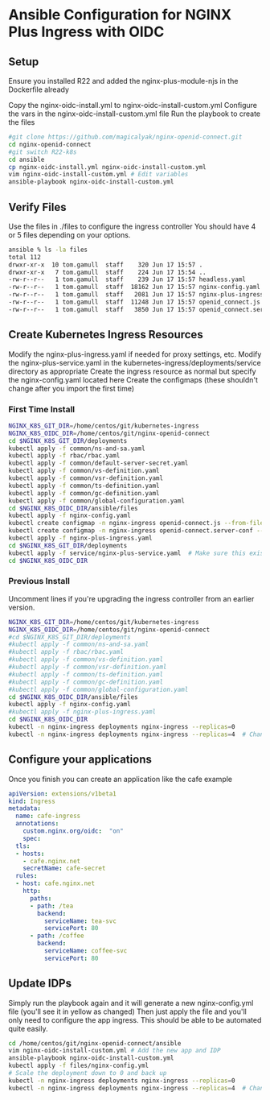 # Ansible Configuration for NGINX Plus Ingress with OIDC

## Setup

Ensure you installed R22 and added the nginx-plus-module-njs in the Dockerfile already

Copy the nginx-oidc-install.yml to nginx-oidc-install-custom.yml
Configure the vars in the nginx-oidc-install-custom.yml file
Run the playbook to create the files

```bash
#git clone https://github.com/magicalyak/nginx-openid-connect.git
cd nginx-openid-connect
#git switch R22-k8s
cd ansible
cp nginx-oidc-install.yml nginx-oidc-install-custom.yml
vim nginx-oidc-install-custom.yml # Edit variables
ansible-playbook nginx-oidc-install-custom.yml
```

## Verify Files

Use the files in ./files to configure the ingress controller
You should have 4 or 5 files depending on your options.

```bash
ansible % ls -la files                                                                                                                              R22-k8s
total 112
drwxr-xr-x  10 tom.gamull  staff    320 Jun 17 15:57 .
drwxr-xr-x   7 tom.gamull  staff    224 Jun 17 15:54 ..
-rw-r--r--   1 tom.gamull  staff    239 Jun 17 15:57 headless.yaml
-rw-r--r--   1 tom.gamull  staff  18162 Jun 17 15:57 nginx-config.yaml
-rw-r--r--   1 tom.gamull  staff   2081 Jun 17 15:57 nginx-plus-ingress.yaml
-rw-r--r--   1 tom.gamull  staff  11248 Jun 17 15:57 openid_connect.js
-rw-r--r--   1 tom.gamull  staff   3850 Jun 17 15:57 openid_connect.server_conf
```

## Create Kubernetes Ingress Resources

Modify the nginx-plus-ingress.yaml if needed for proxy settings, etc.
Modify the nginx-plus-service.yaml in the kubernetes-ingress/deployments/service directory as appropriate
Create the ingress resource as normal but specify the nginx-config.yaml located here
Create the configmaps (these shouldn't change after you import the first time)

### First Time Install

```bash
NGINX_K8S_GIT_DIR=/home/centos/git/kubernetes-ingress
NGINX_K8S_OIDC_DIR=/home/centos/git/nginx-openid-connect
cd $NGINX_K8S_GIT_DIR/deployments
kubectl apply -f common/ns-and-sa.yaml
kubectl apply -f rbac/rbac.yaml
kubectl apply -f common/default-server-secret.yaml
kubectl apply -f common/vs-definition.yaml
kubectl apply -f common/vsr-definition.yaml
kubectl apply -f common/ts-definition.yaml
kubectl apply -f common/gc-definition.yaml
kubectl apply -f common/global-configuration.yaml
cd $NGINX_K8S_OIDC_DIR/ansible/files
kubectl apply -f nginx-config.yaml
kubectl create configmap -n nginx-ingress openid-connect.js --from-file=openid_connect.js
kubectl create configmap -n nginx-ingress openid-connect.server-conf --from-file=openid_connect.server_conf
kubectl apply -f nginx-plus-ingress.yaml
cd $NGINX_K8S_GIT_DIR/deployments
kubectl apply -f service/nginx-plus-service.yaml  # Make sure this exists and you modified it
cd $NGINX_K8S_OIDC_DIR
```

### Previous Install

Uncomment lines if you're upgrading the ingress controller from an earlier version.

```bash
NGINX_K8S_GIT_DIR=/home/centos/git/kubernetes-ingress
NGINX_K8S_OIDC_DIR=/home/centos/git/nginx-openid-connect
#cd $NGINX_K8S_GIT_DIR/deployments
#kubectl apply -f common/ns-and-sa.yaml
#kubectl apply -f rbac/rbac.yaml
#kubectl apply -f common/vs-definition.yaml
#kubectl apply -f common/vsr-definition.yaml
#kubectl apply -f common/ts-definition.yaml
#kubectl apply -f common/gc-definition.yaml
#kubectl apply -f common/global-configuration.yaml
cd $NGINX_K8S_OIDC_DIR/ansible/files
kubectl apply -f nginx-config.yaml
#kubectl apply -f nginx-plus-ingress.yaml
cd $NGINX_K8S_OIDC_DIR
kubectl -n nginx-ingress deployments nginx-ingress --replicas=0
kubectl -n nginx-ingress deployments nginx-ingress --replicas=4  # Change this to your number (1?)
```

## Configure your applications

Once you finish you can create an application like the cafe example

```yaml
apiVersion: extensions/v1beta1
kind: Ingress
metadata:
  name: cafe-ingress
  annotations:
    custom.nginx.org/oidc:  "on"
    spec:
  tls:
  - hosts:
    - cafe.nginx.net
    secretName: cafe-secret
  rules:
  - host: cafe.nginx.net
    http:
      paths:
      - path: /tea
        backend:
          serviceName: tea-svc
          servicePort: 80
      - path: /coffee
        backend:
          serviceName: coffee-svc
          servicePort: 80
```

## Update IDPs

Simply run the playbook again and it will generate a new nginx-config.yml file (you'll see it in yellow as changed)
Then just apply the file and you'll only need to configure the app ingress.
This should be able to be automated quite easily.

```bash
cd /home/centos/git/nginx-openid-connect/ansible
vim nginx-oidc-install-custom.yml # Add the new app and IDP
ansible-playbook nginx-oidc-install-custom.yml
kubectl apply -f files/nginx-config.yml
# Scale the deployment down to 0 and back up
kubectl -n nginx-ingress deployments nginx-ingress --replicas=0
kubectl -n nginx-ingress deployments nginx-ingress --replicas=4  # Change this to your number (1?)
```
